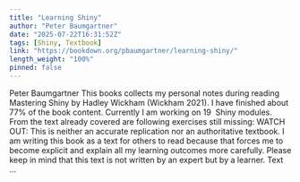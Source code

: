 ```yaml
---
title: "Learning Shiny"
author: "Peter Baumgartner"
date: "2025-07-22T16:31:52Z"
tags: [Shiny, Textbook]
link: "https://bookdown.org/pbaumgartner/learning-shiny/"
length_weight: "100%"
pinned: false
---
```


Peter Baumgartner This books collects my personal notes during reading Mastering Shiny by Hadley Wickham (Wickham 2021). I have finished about 77% of the book content. Currently I am working on 19  Shiny modules. From the text already covered are following exercises still missing: WATCH OUT: This is neither an accurate replication nor an authoritative textbook. I am writing this book as a text for others to read because that forces me to become explicit and explain all my learning outcomes more carefully. Please keep in mind that this text is not written by an expert but by a learner. Text ...
